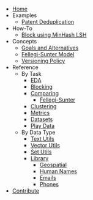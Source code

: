 * [Home](index.md)
* Examples
    * [Patent Deduplication](examples/patent_deduplication.ipynb)
* How-To
    * [Block using MinHash LSH](howto/lsh.ipynb)
* Concepts
    * [Goals and Alternatives](concepts/goals_and_alternatives.md)
    * [Fellegi-Sunter Model](concepts/fs.md)
    * [Versioning Policy](concepts/versioning.md)
* Reference
    * By Task
        * [EDA](reference/eda.md)
        * [Blocking](reference/block.md)
        * [Comparing](reference/compare.md)
            * [Fellegi-Sunter](reference/fs.md)
        * [Clustering](reference/cluster.md)
        * [Metrics](reference/metrics.md)
        * [Datasets](reference/datasets.md)
        * [Play Data](reference/playdata.md)
    * By Data Type
        * [Text Utils](reference/text.md)
        * [Vector Utils](reference/vectors.md)
        * [Set Utils](reference/sets.md)
        * [Library](reference/lib/index.md)
            * [Geospatial](reference/lib/geo.md)
            * [Human Names](reference/lib/name.md)
            * [Emails](reference/lib/email.md)
            * [Phones](reference/lib/phone.md)
* [Contribute](contributing.md)
